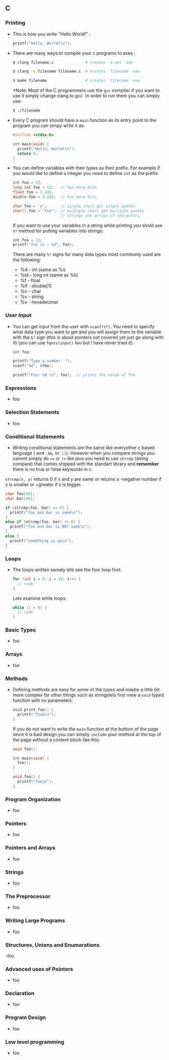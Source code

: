 ## C

### Printing

- This is how you write "Hello World!" :
  ```c
  printf("Hello, World!\n");
  ```
  
- There are many ways to compile your c programs to exes :
  ```bash
  $ clang filename.c              # creates `a.out` exe
  
  $ clang -o filename filename.c  # creates `filename` exe 
  
  $ make filename                 # creates `filename` exe
  ```
  *Note: Most of the C programmers use the `gcc` compiler if you want to use it simply change clang to gcc`
  In order to run them you can simply use:
  ```bash
  $ ./filename
  ```
  
- Every C program should have a `main` function as its entry point to the program you can simpy write it as:
  ```c
  #include <stdio.h>
  
  int main(void) {
    printf("Hello, World!\n");
    return 0;
  }
  ```

- You can define variables with their types as their prefix. For example if you would like to define a integer you need to define `int` as the prefix:
  ```c
  int foo = 12;
  long int foo = 12;   // has more bits
  float foo = 3.145;
  double foo = 3.145;  // has more bits
  
  char foo = 'y';      // single chars get single quotes
  char[] foo = "foo";  // multiple chars get multiple quotes
                       // strings are arrays of characters
  ```
  If you want to use your variables in a string while printing you shold use `%*` method for putting variables into strings:
  ```c
  int foo = 12;
  printf("foo is : %d", foo);
  ```
  There are many `%*` signs for many data types most commonly used are the following:
  - %d - int (same as %i)
  - %ld - long int (same as %li)
  - %f - float
  - %lf - double[1]
  - %c - char
  - %s - string
  - %x - hexadecimal
 
### User Input

- You can get input from the user with `scanf(%*)`. You need to specify what data type you want to get and you will assign them to the variable with the `&*` sign (this is about pointers not covered yet just go along with it) (you can use `fgets(input)` too but I have never tried it):
  ```c
  int foo;
  
  printf("Type a number: ");
  scanf("%d", &foo);
  
  printf("Foo: %d \n", foo);  // prints the value of foo
  ```

### Expressions

- foo

### Selection Statements

- foo

### Conditional Statements

- Writing conditional statements are the same like everyother c based language ( and : `&&`, or: `||`). However when you compare strings you cannot simply do `==` or `!=` like java you need to use `strcmp` (string compare) that comes shipped with the standart library and **remember** there is no true or false keywords in c. 

`strcmp(x, y)` returns 0 if x and y are same or returns a -negative number if x is smaller or +greater if x is bigger.
  ```c
  char foo[40];
  char bar[40];
  
  if (strcmp(foo, bar) == 0) {
    printf("foo and bar is same\n");
  }
  else if (strcmp(foo, bar) != 0) {
    printf("foo and bar is NOT same\n");
  }
  else {
    printf("something is up\n");
  }
  ```
  

### Loops

- The loops written samely lets see the foor loop first:
  ```c
  for (int i = 0; i < 10; i++) {
    // code
  }
  ```
  Lets examine while loops:
  ```c
  while (1 > 0) {
    // code
  }
  ```

### Basic Types

- foo

### Arrays

- foo

### Methods

- Defining methods are easy for some of the types and maybe a little bit more complex for other things such as stringslets first view a `void` typed function with no parameters:
  ```c
  void print_foo() {
    printf("fooo\n");
  }
  ```
  If you do not want to write the `main` function at the bottom of the page since it is bad design you can simply `include` your method at the top of the page without a content block like this:
  ```c
  void foo();
  
  int main(void) {
    foo();
  }
  
  void foo() {
    printf("foo\n");
  }
  ```


### Program Organization

- foo

### Pointers

- foo

### Pointers and Arrays

- foo

### Strings

- foo

### The Preprocessor

- foo

### Writing Large Programs

- foo

### Structures, Unions and Enumarations

-foo

### Advanced uses of Pointers

- foo

### Declaration

- foo

### Program Design

- foo

### Low level programming

- foo


